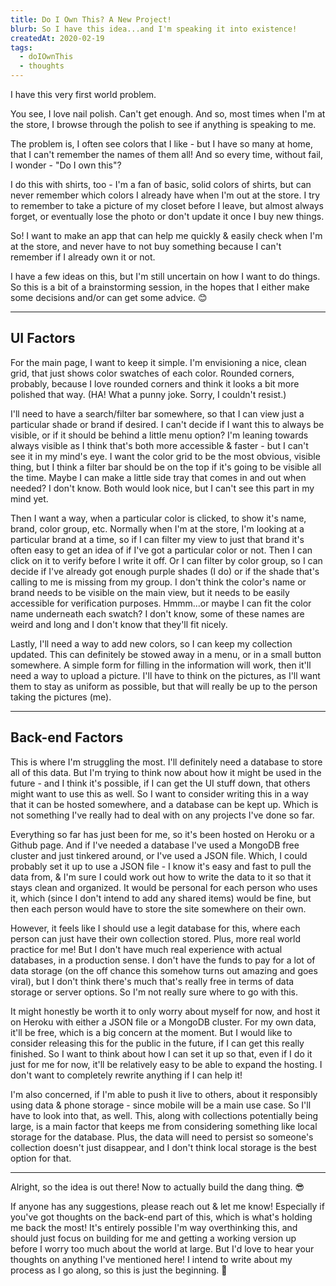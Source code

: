 ```yaml
---
title: Do I Own This? A New Project!
blurb: So I have this idea...and I'm speaking it into existence!
createdAt: 2020-02-19
tags:
  - doIOwnThis
  - thoughts
---
```

I have this very first world problem.

You see, I love nail polish. Can't get enough. And so, most times when I'm at the store, I browse through the polish to see if anything is speaking to me.

The problem is, I often see colors that I like - but I have so many at home, that I can't remember the names of them all! And so every time, without fail, I wonder - "Do I own this"?

I do this with shirts, too - I'm a fan of basic, solid colors of shirts, but can never remember which colors I already have when I'm out at the store. I try to remember to take a picture of my closet before I leave, but almost always forget, or eventually lose the photo or don't update it once I buy new things.

So! I want to make an app that can help me quickly & easily check when I'm at the store, and never have to not buy something because I can't remember if I already own it or not.

I have a few ideas on this, but I'm still uncertain on how I want to do things. So this is a bit of a brainstorming session, in the hopes that I either make some decisions and/or can get some advice. 😊

<hr>

## **UI Factors**

For the main page, I want to keep it simple. I'm envisioning a nice, clean grid, that just shows color swatches of each color. Rounded corners, probably, because I love rounded corners and think it looks a bit more polished that way. (HA! What a punny joke. Sorry, I couldn't resist.)

I'll need to have a search/filter bar somewhere, so that I can view just a particular shade or brand if desired. I can't decide if I want this to always be visible, or if it should be behind a little menu option? I'm leaning towards always visible as I think that's both more accessible & faster - but I can't see it in my mind's eye. I want the color grid to be the most obvious, visible thing, but I think a filter bar should be on the top if it's going to be visible all the time. Maybe I can make a little side tray that comes in and out when needed? I don't know. Both would look nice, but I can't see this part in my mind yet.

Then I want a way, when a particular color is clicked, to show it's name, brand, color group, etc. Normally when I'm at the store, I'm looking at a particular brand at a time, so if I can filter my view to just that brand it's often easy to get an idea of if I've got a particular color or not. Then I can click on it to verify before I write it off. Or I can filter by color group, so I can decide if I've already got enough purple shades (I do) or if the shade that's calling to me is missing from my group. I don't think the color's name or brand needs to be visible on the main view, but it needs to be easily accessible for verification purposes. Hmmm...or maybe I can fit the color name underneath each swatch? I don't know, some of these names are weird and long and I don't know that they'll fit nicely.

Lastly, I'll need a way to add new colors, so I can keep my collection updated. This can definitely be stowed away in a menu, or in a small button somewhere. A simple form for filling in the information will work, then it'll need a way to upload a picture. I'll have to think on the pictures, as I'll want them to stay as uniform as possible, but that will really be up to the person taking the pictures (me).

<hr>

## **Back-end Factors**

This is where I'm struggling the most. I'll definitely need a database to store all of this data. But I'm trying to think now about how it might be used in the future - and I think it's possible, if I can get the UI stuff down, that others might want to use this as well. So I want to consider writing this in a way that it can be hosted somewhere, and a database can be kept up. Which is not something I've really had to deal with on any projects I've done so far.

Everything so far has just been for me, so it's been hosted on Heroku or a Github page. And if I've needed a database I've used a MongoDB free cluster and just tinkered around, or I've used a JSON file. Which, I could probably set it up to use a JSON file - I know it's easy and fast to pull the data from, & I'm sure I could work out how to write the data to it so that it stays clean and organized. It would be personal for each person who uses it, which (since I don't intend to add any shared items) would be fine, but then each person would have to store the site somewhere on their own.  

However, it feels like I should use a legit database for this, where each person can just have their own collection stored. Plus, more real world practice for me! But I don't have much real experience with actual databases, in a production sense. I don't have the funds to pay for a lot of data storage (on the off chance this somehow turns out amazing and goes viral), but I don't think there's much that's really free in terms of data storage or server options. So I'm not really sure where to go with this.

It might honestly be worth it to only worry about myself for now, and host it on Heroku with either a JSON file or a MongoDB cluster. For my own data, it'll be free, which is a big concern at the moment. But I would like to consider releasing this for the public in the future, if I can get this really finished. So I want to think about how I can set it up so that, even if I do it just for me for now, it'll be relatively easy to be able to expand the hosting. I don't want to completely rewrite anything if I can help it!

I'm also concerned, if I'm able to push it live to others, about it responsibly using data & phone storage - since mobile will be a main use case. So I'll have to look into that, as well. This, along with collections potentially being large, is a main factor that keeps me from considering something like local storage for the database. Plus, the data will need to persist so someone's collection doesn't just disappear, and I don't think local storage is the best option for that.

<hr>

Alright, so the idea is out there! Now to actually build the dang thing. 😎

If anyone has any suggestions, please reach out & let me know! Especially if you've got thoughts on the back-end part of this, which is what's holding me back the most! It's entirely possible I'm way overthinking this, and should just focus on building for me and getting a working version up before I worry too much about the world at large. But I'd love to hear your thoughts on anything I've mentioned here! I intend to write about my process as I go along, so this is just the beginning. 💅
